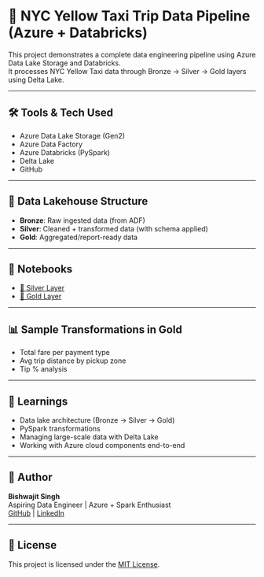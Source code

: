 # 🚖 NYC Yellow Taxi Trip Data Pipeline (Azure + Databricks)

This project demonstrates a complete data engineering pipeline using Azure Data Lake Storage and Databricks.  
It processes NYC Yellow Taxi data through Bronze → Silver → Gold layers using Delta Lake.

---

## 🛠️ Tools & Tech Used
- Azure Data Lake Storage (Gen2)
- Azure Data Factory
- Azure Databricks (PySpark)
- Delta Lake
- GitHub

---

## 📂 Data Lakehouse Structure

- **Bronze**: Raw ingested data (from ADF)
- **Silver**: Cleaned + transformed data (with schema applied)
- **Gold**: Aggregated/report-ready data

---

## 📒 Notebooks

- [🔹 Silver Layer](notebooks/silver.ipynb)
- [🥇 Gold Layer](notebooks/gold.ipynb)

---

## 📊 Sample Transformations in Gold
- Total fare per payment type
- Avg trip distance by pickup zone
- Tip % analysis

---

## 🧠 Learnings
- Data lake architecture (Bronze → Silver → Gold)
- PySpark transformations
- Managing large-scale data with Delta Lake
- Working with Azure cloud components end-to-end

---

## 🙏 Author

**Bishwajit Singh**  
Aspiring Data Engineer | Azure + Spark Enthusiast  
[GitHub](https://github.com/bishwajitSingh123) | [LinkedIn](https://www.linkedin.com/in/bishwajitSingh123)

---

## 📌 License
This project is licensed under the [MIT License](LICENSE).
